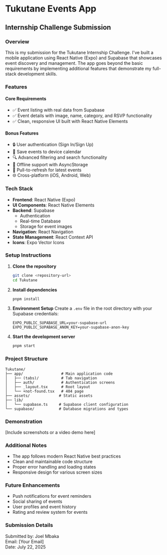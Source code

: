 # Tukutane Events App

## Internship Challenge Submission

### Overview
This is my submission for the Tukutane Internship Challenge. I've built a mobile application using React Native (Expo) and Supabase that showcases event discovery and management. The app goes beyond the basic requirements by implementing additional features that demonstrate my full-stack development skills.

### Features

#### Core Requirements
- ✅ Event listing with real data from Supabase
- ✅ Event details with image, name, category, and RSVP functionality
- ✅ Clean, responsive UI built with React Native Elements

#### Bonus Features
- 🔒 User authentication (Sign In/Sign Up)
- 📅 Save events to device calendar
- 🔍 Advanced filtering and search functionality
- 💾 Offline support with AsyncStorage
- 🔄 Pull-to-refresh for latest events
- 🌐 Cross-platform (iOS, Android, Web)

### Tech Stack
- **Frontend**: React Native (Expo)
- **UI Components**: React Native Elements
- **Backend**: Supabase
  - Authentication
  - Real-time Database
  - Storage for event images
- **Navigation**: React Navigation
- **State Management**: React Context API
- **Icons**: Expo Vector Icons

### Setup Instructions

1. **Clone the repository**
   ```bash
   git clone <repository-url>
   cd Tukutane
   ```

2. **Install dependencies**
   ```bash
   pnpm install
   ```

3. **Environment Setup**
   Create a `.env` file in the root directory with your Supabase credentials:
   ```
   EXPO_PUBLIC_SUPABASE_URL=your-supabase-url
   EXPO_PUBLIC_SUPABASE_ANON_KEY=your-supabase-anon-key
   ```

4. **Start the development server**
   ```bash
   pnpm start
   ```

### Project Structure
```
Tukutane/
├── app/                 # Main application code
│   ├── (tabs)/          # Tab navigation
│   ├── auth/            # Authentication screens
│   ├── _layout.tsx      # Root layout
│   └── +not-found.tsx   # 404 page
├── assets/             # Static assets
├── lib/
│   └── supabase.ts     # Supabase client configuration
└── supabase/           # Database migrations and types
```

### Demonstration
[Include screenshots or a video demo here]

### Additional Notes
- The app follows modern React Native best practices
- Clean and maintainable code structure
- Proper error handling and loading states
- Responsive design for various screen sizes

### Future Enhancements
- Push notifications for event reminders
- Social sharing of events
- User profiles and event history
- Rating and review system for events

### Submission Details
Submitted by: Joel Mbaka  
Email: [Your Email]  
Date: July 22, 2025
